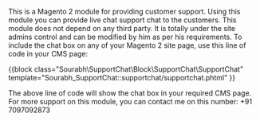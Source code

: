 This is a Magento 2 module for providing customer support. Using this module you can provide live chat support chat to the customers. This module does not depend on any third party. It is totally under the site admins control and can be modified by him as per his requirements. To include the chat box on any of your Magento 2 site page, use this line of code in your CMS page:

{{block class="Sourabh\SupportChat\Block\SupportChat\SupportChat" template="Sourabh_SupportChat::supportchat/supportchat.phtml" }}

The above line of code will show the chat box in your required CMS page.
For more support on this module, you can contact me on this number: +91 7097092873
